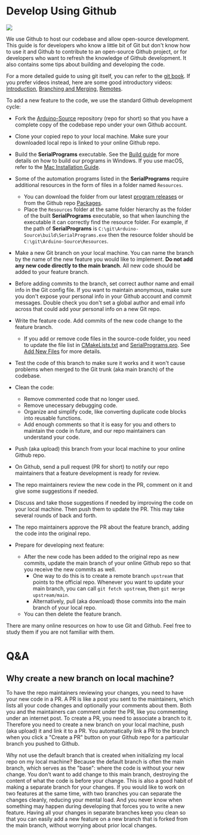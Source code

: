 # Develop Using Github

[<img src="https://canary.discordapp.com/api/guilds/695809740428673034/widget.png?style=banner2">](https://discord.gg/cQ4gWxN)

We use Github to host our codebase and allow open-source development. This guide is for developers who know a little bit of Git but don't know how to use it and Github to contribute to an open-source Github project, or for developers who want to refresh the knowledge of Github development. It also contains some tips about building and developing the code.

For a more detailed guide to using git itself, you can refer to the [git book](https://git-scm.com/book/en). If you prefer videos instead, here are some good introductory videos: [Introduction](https://www.youtube.com/watch?v=uR6G2v_WsRA), [Branching and Merging](https://www.youtube.com/watch?v=FyAAIHHClqI), [Remotes](https://www.youtube.com/watch?v=Gg4bLk8cGNo).

To add a new feature to the code, we use the standard Github development cycle:

- Fork the [Arduino-Source](https://github.com/PokemonAutomation/Arduino-Source/tree/main/SerialPrograms/Source) repository (repo for short) so that you have a complete copy of the codebase repo under your own Github account.
- Clone your copied repo to your local machine. Make sure your downloaded local repo is linked to your online Github repo.
- Build the **SerialPrograms** executable. See the [Build guide](https://github.com/PokemonAutomation/Arduino-Source/blob/main/SerialPrograms/README.md) for more details on how to build our programs in Windows. If you use macOS, refer to the [Mac Installation Guide](https://github.com/PokemonAutomation/About/blob/master/Setup/ComputerControl/ComputerControl-Mac.md).
- Some of the automation programs listed in the **SerialPrograms** require additional resources in the form of files in a folder named `Resources`.
	- You can download the folder from our latest [program releases](https://github.com/PokemonAutomation/ComputerControl/releases) or from the Github repo [Packages](https://github.com/PokemonAutomation/Packages).
	- Place the `Resources` folder at the same folder hierarchy as the folder of the built **SerialPrograms** executable, so that when launching the executable it can correctly find the resource folder.
	For example, if the path of **SerialPrograms** is `C:\git\Arduino-Source\build\SerialPrograms.exe` then the resource folder should be `C:\git\Arduino-Source\Resources`.
- Make a new Git branch on your local machine. You can name the branch by the name of the new feature you would like to implement. **Do not add any new code directly to the main branch**. All new code should be added to your feature branch. 
- Before adding commits to the branch, set correct author name and email info in the Git config file. If you want to maintain anonymous, make sure you don't expose your personal info in your Github account and commit messages. Double check you don't set a global author and email info across that could add your personal info on a new Git repo.
- Write the feature code. Add commits of the new code change to the feature branch.
	- If you add or remove code files in the source-code folder, you need to update the file list in [CMakeLists.txt](https://github.com/PokemonAutomation/Arduino-Source/blob/main/SerialPrograms/CMakeLists.txt) and [SerialPrograms.pro](https://github.com/PokemonAutomation/Arduino-Source/blob/main/SerialPrograms/SerialPrograms.pro). See [Add New Files](./NewFiles.md) for more details.

- Test the code of this branch to make sure it works and it won't cause problems when merged to the Git trunk (aka main branch) of the codebase.
- Clean the code:
	- Remove commented code that no longer used.
	- Remove unecessary debugging code.
	- Organize and simplify code, like converting duplicate code blocks into reusable functions.
	- Add enough comments so that it is easy for you and others to maintain the code in future, and our repo maintainers can understand your code.
- Push (aka upload) this branch from your local machine to your online Github repo.
- On Github, send a pull request (PR for short) to notify our repo maintainers that a feature development is ready for review.
- The repo maintainers review the new code in the PR, comment on it and give some suggestions if needed.
- Discuss and take those suggestions if needed by improving the code on your local machine. Then push them to update the PR. This may take several rounds of back and forth.
- The repo maintainers approve the PR about the feature branch, adding the code into the original repo.
- Prepare for developing next feature:
	- After the new code has been added to the original repo as new commits, update the main branch of your online Github repo so that you receive the new commits as well. 
	  - One way to do this is to create a remote branch `upstream` that points to the official repo. Whenever you want to update your main branch, you can call `git fetch upstream`, then `git merge upstream/main`.
	  - Alternatively, pull (aka download) those commits into the main branch of your local repo.
	- You can then delete the feature branch.

There are many online resources on how to use Git and Github. Feel free to study them if you are not familiar with them.

# Q&A

## Why create a new branch on local machine?

To have the repo maintainers reviewing your changes, you need to have your new code in a PR. A PR is like a post you sent to the maintainers, which lists all your code changes and optionally your comments about them. Both you and the maintainers can comment under the PR, like you commenting under an internet post. To create a PR, you need to associate a branch to it. Therefore you need to create a new branch on your local machine, push (aka upload) it and link it to a PR. You automatically link a PR to the branch when you click a "Create a PR" button on your Github repo for a particular branch you pushed to Github.

Why not use the default branch that is created when initializing my local repo on my local machine? Because the default branch is often the main branch, which serves as the "base": where the code is without your new change. You don't want to add change to this main branch, destroying the content of what the code is before your change.
This is also a good habit of making a separate branch for your changes. If you would like to work on two features at the same time, with two branches you can separate the changes cleanly, reducing your mental load. And you never know when something may happen during developing that forces you to write a new feature. Having all your changes in separate branches keep you clean so that you can easily add a new feature on a new branch that is forked from the main branch, without worrying about prior local changes.

